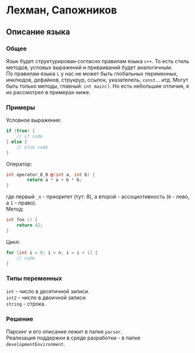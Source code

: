 # Лехман, Сапожников


## Описание языка

### Общее
Язык будет структурирован согласно правилам языка `c++`. То есть стиль методов, условых выражений и приваиваний будет аналогичным.  
По правилам языка `L` у нас не может быть глобальных переменных, инклюдов, дефайнов, струкрур, ссылок, указателель, `const`... итд. Могут быть только методы, главный: `int main()`. Но есть небольшие отличия, я их рассмотрел в примерах ниже. 

### Примеры

Условное выражение:  
```c++
if (true) {
	// if code
} else {
	// else code
}
```
Оператор:  
```c++
int operator_8_0 @(int a, int b) {
        return a * a + b * b;
}
```
где первый `_n` - приоритет (тут: 8), а второй - ассоциотивность (`0` - лево, а `1` - право).  
Метод:  
```c++
int foo () {
	return 42;
}
```
Цикл:  
```c++
for [int i = 0; i < n; i = i + 1] {
	// code
}
```
### Типы переменных

`int` - число в десятичной записи.  
`int2` - число в двоичной записи.  
`string` - строка.


### Решение

Парсинг и его описание лежит в папке `parser`.  
Реализация поддержки в среде разработки - в папке `developmentEnvironment`.